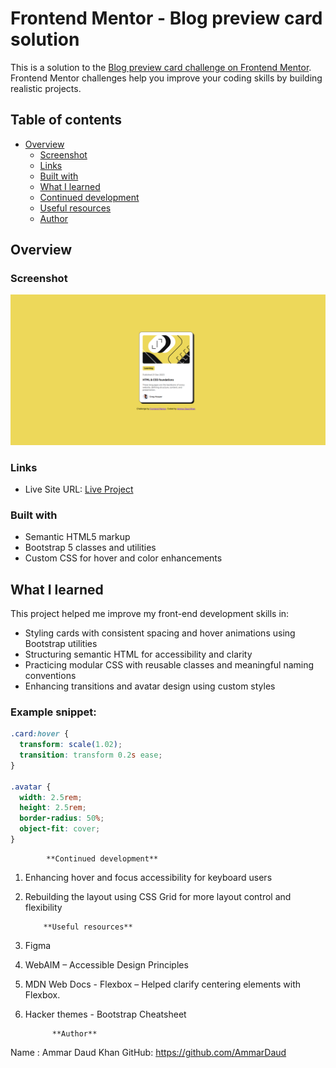 # Frontend Mentor - Blog preview card solution

This is a solution to the [Blog preview card challenge on Frontend Mentor](https://www.frontendmentor.io/challenges/blog-preview-card-ckPaj01IcS). Frontend Mentor challenges help you improve your coding skills by building realistic projects. 

## Table of contents

- [Overview](#overview)
  - [Screenshot](#screenshot)
  - [Links](#links)
  - [Built with](#built-with)
  - [What I learned](#what-i-learned)
  - [Continued development](#continued-development)
  - [Useful resources](#useful-resources)
  - [Author](#author)

## Overview

### Screenshot

![Blog Preview Card Screenshot](<assets/images/Blog Preview Card SS..png>)

### Links

- Live Site URL: [Live Project](http://127.0.0.1:5500/Mod-3/Blog-preview-card/index.html)

### Built with

- Semantic HTML5 markup
- Bootstrap 5 classes and utilities
- Custom CSS for hover and color enhancements

## What I learned

This project helped me improve my front-end development skills in:

- Styling cards with consistent spacing and hover animations using Bootstrap utilities
- Structuring semantic HTML for accessibility and clarity
- Practicing modular CSS with reusable classes and meaningful naming conventions
- Enhancing transitions and avatar design using custom styles

### Example snippet:

```css
.card:hover {
  transform: scale(1.02);
  transition: transform 0.2s ease;
}

.avatar {
  width: 2.5rem;
  height: 2.5rem;
  border-radius: 50%;
  object-fit: cover;
}
```

  
            **Continued development**
1. Enhancing hover and focus accessibility for keyboard users
2. Rebuilding the layout using CSS Grid for more layout control and flexibility

           **Useful resources**
1. Figma
2. WebAIM – Accessible Design Principles
3. MDN Web Docs - Flexbox – Helped clarify centering elements with Flexbox.
4. Hacker themes - Bootstrap Cheatsheet
 
             **Author**
Name : Ammar Daud Khan
GitHub: https://github.com/AmmarDaud
